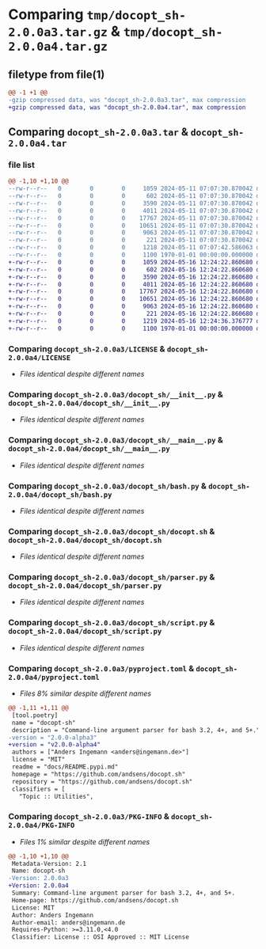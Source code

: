 # Comparing `tmp/docopt_sh-2.0.0a3.tar.gz` & `tmp/docopt_sh-2.0.0a4.tar.gz`

## filetype from file(1)

```diff
@@ -1 +1 @@
-gzip compressed data, was "docopt_sh-2.0.0a3.tar", max compression
+gzip compressed data, was "docopt_sh-2.0.0a4.tar", max compression
```

## Comparing `docopt_sh-2.0.0a3.tar` & `docopt_sh-2.0.0a4.tar`

### file list

```diff
@@ -1,10 +1,10 @@
--rw-r--r--   0        0        0     1059 2024-05-11 07:07:30.870042 docopt_sh-2.0.0a3/LICENSE
--rw-r--r--   0        0        0      602 2024-05-11 07:07:30.870042 docopt_sh-2.0.0a3/docopt_sh/__init__.py
--rw-r--r--   0        0        0     3590 2024-05-11 07:07:30.870042 docopt_sh-2.0.0a3/docopt_sh/__main__.py
--rw-r--r--   0        0        0     4011 2024-05-11 07:07:30.870042 docopt_sh-2.0.0a3/docopt_sh/bash.py
--rw-r--r--   0        0        0    17767 2024-05-11 07:07:30.870042 docopt_sh-2.0.0a3/docopt_sh/docopt.sh
--rw-r--r--   0        0        0    10651 2024-05-11 07:07:30.870042 docopt_sh-2.0.0a3/docopt_sh/parser.py
--rw-r--r--   0        0        0     9063 2024-05-11 07:07:30.870042 docopt_sh-2.0.0a3/docopt_sh/script.py
--rw-r--r--   0        0        0      221 2024-05-11 07:07:30.870042 docopt_sh-2.0.0a3/docs/README.pypi.md
--rw-r--r--   0        0        0     1218 2024-05-11 07:07:42.586063 docopt_sh-2.0.0a3/pyproject.toml
--rw-r--r--   0        0        0     1100 1970-01-01 00:00:00.000000 docopt_sh-2.0.0a3/PKG-INFO
+-rw-r--r--   0        0        0     1059 2024-05-16 12:24:22.860680 docopt_sh-2.0.0a4/LICENSE
+-rw-r--r--   0        0        0      602 2024-05-16 12:24:22.860680 docopt_sh-2.0.0a4/docopt_sh/__init__.py
+-rw-r--r--   0        0        0     3590 2024-05-16 12:24:22.860680 docopt_sh-2.0.0a4/docopt_sh/__main__.py
+-rw-r--r--   0        0        0     4011 2024-05-16 12:24:22.860680 docopt_sh-2.0.0a4/docopt_sh/bash.py
+-rw-r--r--   0        0        0    17767 2024-05-16 12:24:22.860680 docopt_sh-2.0.0a4/docopt_sh/docopt.sh
+-rw-r--r--   0        0        0    10651 2024-05-16 12:24:22.860680 docopt_sh-2.0.0a4/docopt_sh/parser.py
+-rw-r--r--   0        0        0     9063 2024-05-16 12:24:22.860680 docopt_sh-2.0.0a4/docopt_sh/script.py
+-rw-r--r--   0        0        0      221 2024-05-16 12:24:22.860680 docopt_sh-2.0.0a4/docs/README.pypi.md
+-rw-r--r--   0        0        0     1219 2024-05-16 12:24:36.376777 docopt_sh-2.0.0a4/pyproject.toml
+-rw-r--r--   0        0        0     1100 1970-01-01 00:00:00.000000 docopt_sh-2.0.0a4/PKG-INFO
```

### Comparing `docopt_sh-2.0.0a3/LICENSE` & `docopt_sh-2.0.0a4/LICENSE`

 * *Files identical despite different names*

### Comparing `docopt_sh-2.0.0a3/docopt_sh/__init__.py` & `docopt_sh-2.0.0a4/docopt_sh/__init__.py`

 * *Files identical despite different names*

### Comparing `docopt_sh-2.0.0a3/docopt_sh/__main__.py` & `docopt_sh-2.0.0a4/docopt_sh/__main__.py`

 * *Files identical despite different names*

### Comparing `docopt_sh-2.0.0a3/docopt_sh/bash.py` & `docopt_sh-2.0.0a4/docopt_sh/bash.py`

 * *Files identical despite different names*

### Comparing `docopt_sh-2.0.0a3/docopt_sh/docopt.sh` & `docopt_sh-2.0.0a4/docopt_sh/docopt.sh`

 * *Files identical despite different names*

### Comparing `docopt_sh-2.0.0a3/docopt_sh/parser.py` & `docopt_sh-2.0.0a4/docopt_sh/parser.py`

 * *Files identical despite different names*

### Comparing `docopt_sh-2.0.0a3/docopt_sh/script.py` & `docopt_sh-2.0.0a4/docopt_sh/script.py`

 * *Files identical despite different names*

### Comparing `docopt_sh-2.0.0a3/pyproject.toml` & `docopt_sh-2.0.0a4/pyproject.toml`

 * *Files 8% similar despite different names*

```diff
@@ -1,11 +1,11 @@
 [tool.poetry]
 name = "docopt-sh"
 description = "Command-line argument parser for bash 3.2, 4+, and 5+."
-version = "2.0.0-alpha3"
+version = "v2.0.0-alpha4"
 authors = ["Anders Ingemann <anders@ingemann.de>"]
 license = "MIT"
 readme = "docs/README.pypi.md"
 homepage = "https://github.com/andsens/docopt.sh"
 repository = "https://github.com/andsens/docopt.sh"
 classifiers = [
   "Topic :: Utilities",
```

### Comparing `docopt_sh-2.0.0a3/PKG-INFO` & `docopt_sh-2.0.0a4/PKG-INFO`

 * *Files 1% similar despite different names*

```diff
@@ -1,10 +1,10 @@
 Metadata-Version: 2.1
 Name: docopt-sh
-Version: 2.0.0a3
+Version: 2.0.0a4
 Summary: Command-line argument parser for bash 3.2, 4+, and 5+.
 Home-page: https://github.com/andsens/docopt.sh
 License: MIT
 Author: Anders Ingemann
 Author-email: anders@ingemann.de
 Requires-Python: >=3.11.0,<4.0
 Classifier: License :: OSI Approved :: MIT License
```

